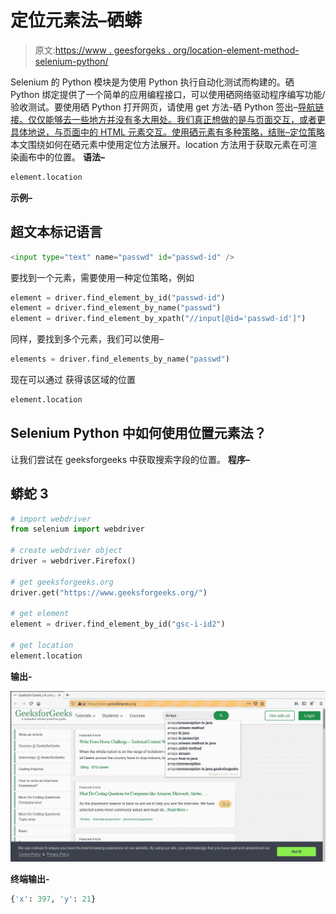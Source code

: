 # 定位元素法–硒蟒

> 原文:[https://www . geesforgeks . org/location-element-method-selenium-python/](https://www.geeksforgeeks.org/location-element-method-selenium-python/)

Selenium 的 Python 模块是为使用 Python 执行自动化测试而构建的。硒 Python 绑定提供了一个简单的应用编程接口，可以使用硒网络驱动程序编写功能/验收测试。要使用硒 Python 打开网页，请使用 get 方法-硒 Python 签出–[导航链接。仅仅能够去一些地方并没有多大用处。我们真正想做的是与页面交互，或者更具体地说，与页面中的 HTML 元素交互。使用硒元素有多种策略，结账–](https://www.geeksforgeeks.org/navigating-links-using-get-method-selenium-python/)[定位策略](https://www.geeksforgeeks.org/locator-strategies-selenium-python/)
本文围绕如何在硒元素中使用定位方法展开。location 方法用于获取元素在可渲染画布中的位置。
**语法–**

```py
element.location
```

**示例–**

## 超文本标记语言

```py
<input type="text" name="passwd" id="passwd-id" />
```

要找到一个元素，需要使用一种定位策略，例如

```py
element = driver.find_element_by_id("passwd-id")
element = driver.find_element_by_name("passwd")
element = driver.find_element_by_xpath("//input[@id='passwd-id']")
```

同样，要找到多个元素，我们可以使用–

```py
elements = driver.find_elements_by_name("passwd")
```

现在可以通过
获得该区域的位置

```py
element.location
```

## Selenium Python 中如何使用位置元素法？

让我们尝试在 geeksforgeeks 中获取搜索字段的位置。
**程序–**

## 蟒蛇 3

```py
# import webdriver
from selenium import webdriver

# create webdriver object
driver = webdriver.Firefox()

# get geeksforgeeks.org
driver.get("https://www.geeksforgeeks.org/")

# get element
element = driver.find_element_by_id("gsc-i-id2")

# get location
element.location
```

**输出-**

![clear element method - Selenium Python](img/f064e7f56f429846a660c5a31e94c214.png)

**终端输出-**

```py
{'x': 397, 'y': 21}
```